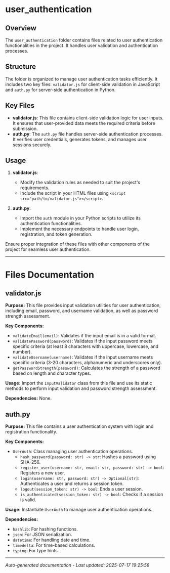 # user_authentication

## Overview
The `user_authentication` folder contains files related to user authentication functionalities in the project. It handles user validation and authentication processes.

## Structure
The folder is organized to manage user authentication tasks efficiently. It includes two key files: `validator.js` for client-side validation in JavaScript and `auth.py` for server-side authentication in Python.

## Key Files
- **validator.js**: This file contains client-side validation logic for user inputs. It ensures that user-provided data meets the required criteria before submission.
- **auth.py**: The `auth.py` file handles server-side authentication processes. It verifies user credentials, generates tokens, and manages user sessions securely.

## Usage
1. **validator.js**:
   - Modify the validation rules as needed to suit the project's requirements.
   - Include the script in your HTML files using `<script src="path/to/validator.js"></script>`.

2. **auth.py**:
   - Import the `auth` module in your Python scripts to utilize its authentication functionalities.
   - Implement the necessary endpoints to handle user login, registration, and token generation.

Ensure proper integration of these files with other components of the project for seamless user authentication.

---

# Files Documentation

## validator.js

**Purpose:** This file provides input validation utilities for user authentication, including email, password, and username validation, as well as password strength assessment.

**Key Components:**
- `validateEmail(email)`: Validates if the input email is in a valid format.
- `validatePassword(password)`: Validates if the input password meets specific criteria (at least 8 characters with uppercase, lowercase, and number).
- `validateUsername(username)`: Validates if the input username meets specific criteria (3-20 characters, alphanumeric and underscores only).
- `getPasswordStrength(password)`: Calculates the strength of a password based on length and character types.

**Usage:** Import the `InputValidator` class from this file and use its static methods to perform input validation and password strength assessment.

**Dependencies:** None.

## auth.py

**Purpose:** This file contains a user authentication system with login and registration functionality.

**Key Components:**
- `UserAuth`: Class managing user authentication operations.
  - `hash_password(password: str) -> str`: Hashes a password using SHA-256.
  - `register_user(username: str, email: str, password: str) -> bool`: Registers a new user.
  - `login(username: str, password: str) -> Optional[str]`: Authenticates a user and returns a session token.
  - `logout(session_token: str) -> bool`: Ends a user session.
  - `is_authenticated(session_token: str) -> bool`: Checks if a session is valid.

**Usage:** Instantiate `UserAuth` to manage user authentication operations.

**Dependencies:**
- `hashlib`: For hashing functions.
- `json`: For JSON serialization.
- `datetime`: For handling date and time.
- `timedelta`: For time-based calculations.
- `typing`: For type hints.

---
*Auto-generated documentation - Last updated: 2025-07-17 19:25:58*
